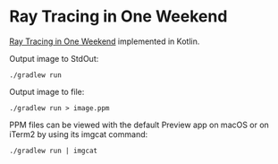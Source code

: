# Ray Tracing in One Weekend

[Ray Tracing in One Weekend](https://raytracing.github.io/books/RayTracingInOneWeekend.html)
implemented in Kotlin.

Output image to StdOut:

```shell
./gradlew run
```

Output image to file:

```shell
./gradlew run > image.ppm
```

PPM files can be viewed with the default Preview app on macOS or on iTerm2 by using its imgcat
command:

```shell
./gradlew run | imgcat
```
